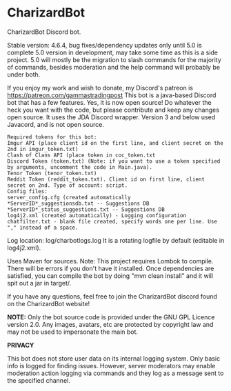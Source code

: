 # CharizardBot
CharizardBot Discord bot. 

Stable version: 4.6.4, bug fixes/dependency updates only until 5.0 is complete
5.0 version in development, may take some time as this is a side project. 5.0 will mostly be the migration to slash commands for the majority of commands, besides moderation and the help command will probably be under both.

If you enjoy my work and wish to donate, my Discord's patreon is https://patreon.com/gammastradingpost
This bot is a java-based Discord bot that has a few features. Yes, it is now open source! Do whatever the heck you want with the code, but please contribute and keep any changes open source.
It uses the JDA Discord wrapper. Version 3 and below used Javacord, and is not open source.
```
Required tokens for this bot:
Imgur API (place client id on the first line, and client secret on the 2nd in imgur_token.txt)
Clash of Clans API (place token in coc_token.txt
Discord Token (token.txt) (Note: if you want to use a token specified by arguments, uncomment the code in Main.java).
Tenor Token (tenor_token.txt)
Reddit Token (reddit_token.txt). Client id on first line, client secret on 2nd. Type of account: script.
Config files:
server_config.cfg (created automatically
*ServerID*_suggestionsdb.txt -- Suggestions DB
*ServerID*_status_suggestions.txt -- Suggestions DB
log4j2.xml (created automatically) - Logging configuration
chatfilter.txt - blank file created, specify words one per line. Use "," instead of a space.
```
Log location: log/charbotlogs.log It is a rotating logfile by default (editable in log4j2.xml).

Uses Maven for sources.
Note: This project requires Lombok to compile. There will be errors if you don't have it installed.
Once dependencies are satisfied, you can compile the bot by doing "mvn clean install" and it will spit out a jar in target/.

If you have any questions, feel free to join the CharizardBot discord found on the CharizardBot website!

**NOTE:**
Only the bot source code is provided under the GNU GPL Licence version 2.0.
Any images, avatars, etc are protected by copyright law and may not be used to impersonate the main bot.

**PRIVACY**

This bot does not store user data on its internal logging system. Only basic info is logged for finding issues. However, server moderators may enable moderation action logging via commands and they log as a message sent to the specified channel. 
